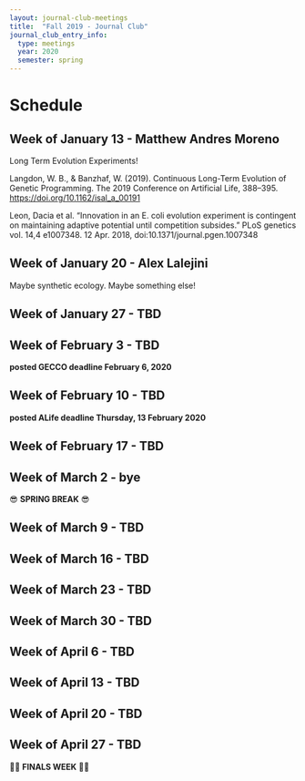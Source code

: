 ```yaml
---
layout: journal-club-meetings
title:  "Fall 2019 - Journal Club"
journal_club_entry_info:
  type: meetings
  year: 2020
  semester: spring
---
```


# Schedule

## Week of January 13 - Matthew Andres Moreno

Long Term Evolution Experiments!

Langdon, W. B., & Banzhaf, W. (2019). Continuous Long-Term Evolution of Genetic Programming. The 2019 Conference on Artificial Life, 388–395. https://doi.org/10.1162/isal_a_00191

Leon, Dacia et al. “Innovation in an E. coli evolution experiment is contingent on maintaining adaptive potential until competition subsides.” PLoS genetics vol. 14,4 e1007348. 12 Apr. 2018, doi:10.1371/journal.pgen.1007348

## Week of January 20 - Alex Lalejini

Maybe synthetic ecology. Maybe something else!

## Week of January 27 - TBD

## Week of February 3 - TBD

**posted GECCO deadline February 6, 2020**

## Week of February 10 - TBD

**posted ALife deadline Thursday, 13 February 2020**

## Week of February 17 - TBD

## Week of March 2 - bye

:sunglasses: **SPRING BREAK** :sunglasses:

## Week of March 9 - TBD

## Week of March 16 - TBD

## Week of March 23 - TBD

## Week of March 30 - TBD

## Week of April 6 - TBD

## Week of April 13 - TBD

## Week of April 20 - TBD

## Week of April 27 - TBD

:bowing_woman: **FINALS WEEK** :bowing_man:
